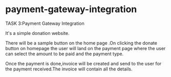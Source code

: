 # payment-gateway-integration

TASK 3:Payment Gateway Integration

It's a simple donation website.

There will be a sample button on the home page .On clicking the donate button on homepage the user will land on the payment page where the user can select the amount to be paid and the payment type.

Once the payment is done,invoice will be created and send to the user for the payment received.The invoice will contain all the details.
